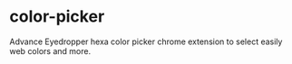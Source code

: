 # color-picker
Advance Eyedropper hexa color picker chrome extension to select easily web colors and more.
